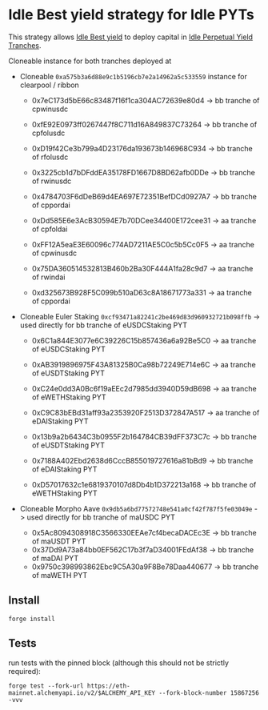 # Idle Best yield strategy for Idle PYTs
This strategy allows [Idle Best yield](https://github.com/Idle-Labs/idle-contracts) to deploy capital in [Idle Perpetual Yield Tranches](https://github.com/Idle-Labs/idle-tranches).

Cloneable instance for both tranches deployed at 
- Cloneable `0xa575b3a6d88e9c1b5196cb7e2a14962a5c533559` instance for clearpool / ribbon
  - 0x7eC173d5bE66c83487f16f1ca304AC72639e80d4 ->  bb tranche of cpwinusdc
  - 0xfE92E0973ff0267447f8C711d16A849837C73264 ->  bb tranche of cpfolusdc
  - 0xD19f42Ce3b799a4D23176da193673b146968C934 ->  bb tranche of rfolusdc
  - 0x3225cb1d7bDFddEA35178FD1667D8BD62afb0DDe ->  bb tranche of rwinusdc
  - 0x4784703F6dDeB69d4EA697E72351BefDCd0927A7 -> bb tranche of cppordai

  - 0xDd585E6e3AcB30594E7b70DCee34400E172cee31 -> aa tranche of cpfoldai
  - 0xFF12A5eaE3E60096c774AD7211AE5C0c5b5Cc0F5 -> aa tranche of cpwinusdc
  - 0x75DA360514532813B460b2Ba30F444A1fa28c9d7 -> aa tranche of rwindai
  - 0xd325673B928F5C099b510aD63c8A18671773a331 -> aa tranche of cppordai

- Cloneable Euler Staking `0xcf93471a82241c2be469d83d960932721b098ffb` 
  -> used directly for bb tranche of eUSDCStaking PYT
  - 0x6C1a844E3077e6C39226C15b857436a6a92Be5C0 -> aa tranche of eUSDCStaking PYT
  - 0xAB3919896975F43A81325B0Ca98b72249E714e6C -> aa tranche of eUSDTStaking PYT
  - 0xC24e0dd3A0Bc6f19aEEc2d7985dd3940D59dB698 -> aa tranche of eWETHStaking PYT
  - 0xC9C83bEBd31aff93a2353920F2513D372847A517 -> aa tranche of eDAIStaking PYT

  - 0x13b9a2b6434C3b0955F2b164784CB39dFF373C7c -> bb tranche of eUSDTStaking PYT
  - 0x7188A402Ebd2638d6CccB855019727616a81bBd9 -> bb tranche of eDAIStaking PYT
  - 0xD57017632c1e6819370107d8Db4b1D372213a168 -> bb tranche of eWETHStaking PYT

- Cloneable Morpho Aave `0x9db5a6bd77572748e541a0cf42f787f5fe03049e` 
  -> used directly for bb tranche of maUSDC PYT
  - 0x5Ac8094308918C3566330EEAe7cf4becaDACEc3E -> bb tranche of maUSDT PYT
  - 0x37Dd9A73a84bb0EF562C17b3f7aD34001FEdAf38 -> bb tranche of maDAI PYT
  - 0x9750c398993862Ebc9C5A30a9F8Be78Daa440677 -> bb tranche of maWETH PYT

## Install

`forge install`

## Tests
run tests with the pinned block (although this should not be strictly required):

`forge test --fork-url https://eth-mainnet.alchemyapi.io/v2/$ALCHEMY_API_KEY --fork-block-number 15867256 -vvv`
